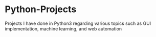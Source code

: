 # Python-Projects
Projects I have done in Python3 regarding various topics such as GUI implementation, machine learning, and web automation
